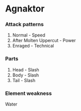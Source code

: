 # Agnaktor

### Attack patterns
1. Normal - Speed
2. After Molten Uppercut - Power
3. Enraged - Technical

### Parts
1. Head - Slash
2. Body - Slash
3. Tail - Slash

### Element weakness
Water